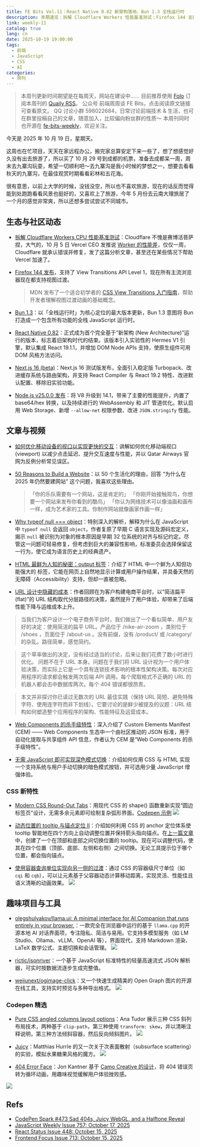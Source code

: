 ```yaml
---
title: FE Bits Vol.11｜React Native 0.82 新架构落地、Bun 1.3 全栈运行时
description: 本期速览：拆解 Cloudflare Workers 性能基准测试；Firefox 144 支持视图过渡；Bun 1.3；React Native 0.82 新架构；Next.js 16 Beta；Node.js 25 性能升级。
link: weekly-11
catalog: true
lang: cn
date: 2025-10-19 19:00:00
tags:
  - 前端
  - JavaScript
  - CSS
  - AI
categories:
  - 周刊
---
```


> 本周刊更新时间期望是在每周天，网站在建设中……
> 目前推荐使用 [Folo](https://folo.is/) 订阅本周刊的 [Quaily RSS](https://quaily.com/cosine/feed/atom)。
> 公众号 前端周周谈 FE Bits，点击阅读原文链接可查看原文。
> QQ 讨论小群 598022684，日常讨论前端技术 & 生活，也可在群里投稿自己的文章，随意加入，比较偏向粉丝群的性质～
> 本周刊同时也开源在 [fe-bits-weekly](https://github.com/yusixian/fe-bits-weekly)，欢迎关注。

今天是 2025 年 10 月 19 日，星期天。

这周也在忙项目，天天在家远程办公，搬完家总算安定下来一些了，想了想感觉好久没有出去旅游了，所以买了 10 月 29 号到成都的机票，准备去成都呆一周，周末去九寨沟玩耍，希望一切顺利吧～去九寨沟是我小时候的梦想之一，想要去看看秋天的九寨沟，在最佳观赏时期看看彩林和五花海。

很有意思，以前上大学的时候，没钱没空，所以也不喜欢旅游，现在的话反而觉得能到处跑跑看看风景也挺好的，又喜欢上了旅游，今年 5 月份去云南大理旅居了一个月的感觉非常爽，所以还想多尝试尝试不同城市。

## 生态与社区动态

- [拆解 Cloudflare Workers CPU 性能基准测试](https://blog.cloudflare.com/unpacking-cloudflare-workers-cpu-performance-benchmarks/)：Cloudflare 不愧是赛博活菩萨捏，大气的，10 月 5 日 Vercel CEO 发推说 [Worker 的性能差](https://x.com/rauchg/status/1974508248687632740)，仅仅一周，Cloudflare 就承认错误并修复，发了这篇分析文章，甚至还在某些情况下帮助 Vercel 加速了。

- [Firefox 144 发布](https://www.firefox.com/en-US/firefox/144.0/releasenotes/)，支持了 View Transitions API Level 1，现在所有主流浏览器现在都支持视图过渡。

  > MDN 发布了一个适合初学者的 [CSS View Transitions 入门指南](https://developer.mozilla.org/en-US/blog/view-transitions-beginner-guide/)，帮助开发者理解视图过渡动画的基础概念。

- [Bun 1.3](https://bun.com/blog/bun-v1.3)：以「全栈运行时」为核心定位的最大版本更新，Bun 1.3 意图将 Bun 打造成一个包含所有功能的全栈 JavaScript 运行时。

- [React Native 0.82](https://reactnative.dev/blog/2025/10/08/react-native-0.82)：正式成为首个完全基于“新架构 (New Architecture)”运行的版本，标志着旧架构时代的结束。该版本引入实验性的 Hermes V1 引擎，默认集成 React 19.1.1，并增加 DOM Node APIs 支持，使原生组件可用 DOM 风格方法访问。

- [Next.js 16 (beta)](https://nextjs.org/blog/next-16-beta)：Next.js 16 测试版发布，全面引入稳定版 Turbopack、改进缓存系统与路由架构，并支持 React Compiler 与 React 19.2 特性、改进默认配置、移除旧实验功能。

- [Node.js v25.0.0 发布](https://nodejs.org/en/blog/release/v25.0.0)：将 V8 升级到 14.1，带来了主要的性能提升，内置了 base64/hex 转换，以及持续进行的 WebAssembly 和 JIT 管道优化。默认启用 Web Storage、新增 `--allow-net` 权限参数、改进 `JSON.stringify` 性能。

## 文章与视频

- [如何优化移动设备的视口以实现更快的交互](https://www.debugbear.com/blog/optimize-viewport-for-mobile)：讲解如何优化移动端视口 (viewport) 以减少点击延迟、提升交互速度与性能，并以 Qatar Airways 官网为反例分析常见误区。

- [50 Reasons to Build a Website](https://frontendmasters.com/blog/50-reasons-to-build-a-website/)：以 50 个生活化的理由，回答 “为什么在 2025 年仍然要建网站” 这个问题，我喜欢这些理由。

  > 「你的乐队需要有一个网站，这是肯定的」
  > 「你刚开始接触观鸟，你想要一个网站来发布你看到的酷鸟」
  > 「你认为网络技术可以像油画和画布一样，成为艺术家的工具。你制作网站就像画家作画一样」

- [Why typeof null === object](https://pzarycki.com/en/posts/js-null/)：特别深入的解析，解释为什么在 JavaScript 中 `typeof null` 会返回 `object`，作者复原了早期 C 语言实现及源码宏定义，揭示 `null` 被识别为对象的根本原因是早期 32 位系统的对齐与标记约定。尽管这一问题可轻易修复，但考虑到巨大的兼容性影响，标准委员会选择保留这一行为，使它成为语言历史上的经典遗产。

- [HTML 最鲜为人知的秘密：output 标签](https://denodell.com/blog/html-best-kept-secret-output-tag)：介绍了 HTML 中一个鲜为人知但功能强大的 <output> 标签，它能在网页上自然地显示计算或用户操作结果，并具备天然的无障碍（Accessibility）支持，但却一直被忽略。

- [URL 设计中隐藏的成本](https://alfy.blog/2025/10/16/hidden-cost-of-url-design.html)：作者回顾在为客户构建电商平台时，以“简洁扁平 (flat)”的 URL 结构取代分层路径的决策，虽然提升了用户体验，却带来了后端性能下降与运维成本上升。

> 当我们为客户设计一个电子商务平台时，我们做出了一个看似简单、用户友好的决定：使用简洁的扁平 URL。产品位于 /nike-air-zoom ，类别位于 /shoes ，页面位于 /about-us 。没有前缀，没有 /product/ 或 /category/ 的杂乱。路径简单，感觉简约。

> 这个草率做出的决定，没有经过适当的讨论，后来让我们花费了数小时进行优化。
> 问题不在于 URL 本身。问题在于我们将 URL 设计视为一个用户体验决策，而实际上它是一个具有连锁技术影响的根本性架构决策。每次对应用程序的请求都会触发两次后端 API 调用。每个爬取格式不正确的 URL 的机器人都会击中数据库两次。每个 404 错误都很昂贵。

> 本文并非探讨你已读过无数次的 URL 最佳实践（保持 URL 简短、避免特殊字符、使用连字符而非下划线）。它要讨论的是鲜少被提及的议题：URL 结构如何塑造整个应用程序的架构、性能特征及运营成本。

- [Web Components 的杀手级特性](https://daverupert.com/2025/10/custom-elements-manifest-killer-feature/)：深入介绍了 Custom Elements Manifest (CEM) —— Web Components 生态中一个由社区推动的 JSON 标准，用于自动化提取与共享组件 API 信息，作者认为 CEM 是“Web Components 的杀手级特性”。

- [无需 JavaScript 即可实现深色模式切换](https://www.jessestuart.ca/posts/2025-10-12-implementing-dark-mode-toggle-without-javascript/)：介绍如何仅用 CSS 与 HTML 实现一个支持系统与用户手动切换的暗色模式按钮，并可选用少量 JavaScript 增强体验。

### CSS 新特性

- [Modern CSS Round-Out Tabs](https://frontendmasters.com/blog/modern-css-round-out-tabs/)：用现代 CSS 的 shape() 函数重新实现“圆边标签页”设计，无需多余元素即可绘制复杂弧形界面。[Codepen 示例](https://codepen.io/editor/chriscoyier/pen/0199caa8-5073-7e79-8002-e30d5532a6c4)
  ![](https://r2.cosine.ren/i/2025/10/d4680c782aa542ae5bc31b7ecf0c9e45.webp)

- [动态位置的 tooltip 与锚点定位 II](https://css-tip.com/tooltip-anchor-2/)：介绍如何利用 CSS 的 anchor 定位体系使 tooltip 智能地在四个方向上自动调整位置并保持箭头指向锚点。在[上一篇文章](https://css-tip.com/tooltip-anchor/)中，创建了一个在顶部和底部之间切换位置的 tooltip。现在可以调整代码，使其在四个位置（顶部、底部、左侧和右侧）之间切换。无论工具提示位于哪个位置，都会指向锚点。

- [使用容器查询单位实现向另一侧的过渡](https://ryanmulligan.dev/blog/transition-to-the-other-side/)：通过 CSS 的容器级尺寸单位（如 `cqi` 和 `cqb`），可以让元素基于父容器动态计算移动距离，实现灵活、性能佳且语义清晰的动画效果。
  ![](https://r2.cosine.ren/i/2025/10/8f09ef6b9b8e5f5afc399b4219b96325.webp)

## 趣味项目与工具

- [olegshulyakov/llama.ui: A minimal interface for AI Companion that runs entirely in your browser.](https://github.com/olegshulyakov/llama.ui)：一款完全在浏览器中运行的基于 `llama.cpp` 的开源本地 AI 对话界面项，专注隐私、简洁与易用。它支持多模型服务（如 LM Studio、Ollama、vLLM、OpenAI 等），界面现代，支持 Markdown 渲染、LaTeX 数学公式、主题切换和会话管理。
  ![](https://r2.cosine.ren/i/2025/10/e5c47262c549892da5e3d63d97c894f3.webp)

- [rictic/jsonriver](https://github.com/rictic/jsonriver)：一个基于 JavaScript 标准特性的轻量高速流式 JSON 解析器，可实时按数据流逐步生成完整值。

- [weijunext/ogimage-click](https://github.com/weijunext/ogimage-click)：又一个快速生成精美的 Open Graph 图片的开源在线工具，支持实时预览与多种导出格式。
  ![](https://r2.cosine.ren/i/2025/10/3b3d2c395570636c80c5e60eae4f8540.webp)

### Codepen 精选

- [Pure CSS angled columns layout options](https://codepen.io/thebabydino/pen/WbrjrZM)：Ana Tudor 展示三种 CSS 斜列布局技术，两种基于 `clip-path`，第三种使用 `transform: skew`，并以清晰注释说明，第三种方法倾斜容器，然后反向倾斜图片。
  ![](https://r2.cosine.ren/i/2025/10/4e79fab6d8764fc3c5e518b073ad2b0b.webp)

- [Juicy](https://codepen.io/atzedent/pen/jEWmNOd)：Matthias Hurrle 的又一次关于次表面散射（subsurface scattering）的实验，模拟水果糖果风格的魔方。
  ![](https://r2.cosine.ren/i/2025/10/41fbb8b791bfcc4471a4583ce6808260.webp)

- [404 Error Face](https://codepen.io/jkantner/pen/YPwZWoy)：Jon Kantner 基于 [Camo Creative 的设计](https://dribbble.com/shots/25810110-ERROR-404)，将 404 错误页转为循环动画，用趣味视觉缓解用户体验挫败感。

![](https://r2.cosine.ren/i/2025/10/939a6d463f3f189136131779d1f44a81.gif)

## Refs

- [CodePen Spark #473 Sad 404s, Juicy WebGL, and a Halftone Reveal](https://codepen.io/spark/473)
- [JavaScript Weekly Issue 757: October 17, 2025](https://javascriptweekly.com/issues/757)
- [React Status Issue 448: October 15, 2025](https://react.statuscode.com/issues/448)
- [Frontend Focus Issue 713: October 15, 2025](https://frontendfoc.us/issues/713)
